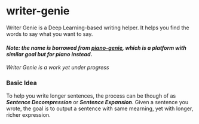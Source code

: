 # writer-genie

Writer Genie is a Deep Learning-based writing helper. It helps you find the words to say what you want to say. 

#### *Note: the name is borrowed from [piano-genie](https://magenta.tensorflow.org/pianogenie), which is a platform with similar goal but for piano instead.*

*Writer Genie is a work yet under progress*

### Basic Idea

 To help you write longer sentences, the process can be though of as ***Sentence Decompression*** or ***Sentence Expansion***. Given a sentence you wrote, the goal is to output a sentence with same mearning, yet with longer, richer expression.
